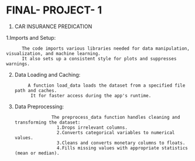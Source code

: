 # FINAL- PROJECT- 1

1. CAR INSURANCE PREDICATION

 1.Imports and Setup:    
          
          The code imports various libraries needed for data manipulation, visualization, and machine learning. 
          It also sets up a consistent style for plots and suppresses warnings.

2. Data Loading and Caching:

            A function load_data loads the dataset from a specified file path and caches.
             It for faster access during the app's runtime.

3. Data Preprocessing:

                     The preprocess_data function handles cleaning and transforming the dataset:
                       1.Drops irrelevant columns.
                       2.Converts categorical variables to numerical values.
                       3.Cleans and converts monetary columns to floats.
                       4.Fills missing values with appropriate statistics (mean or median).









